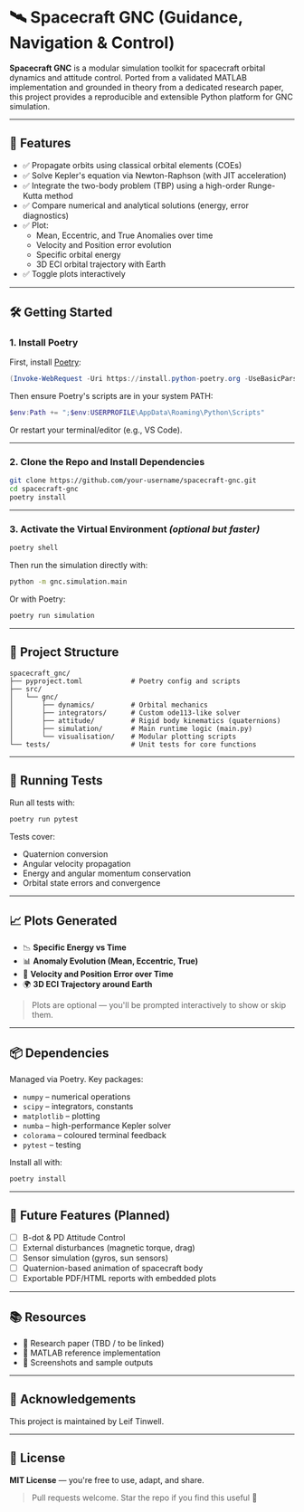 # 🛰️ Spacecraft GNC (Guidance, Navigation & Control)

**Spacecraft GNC** is a modular simulation toolkit for spacecraft orbital dynamics and attitude control. Ported from a validated MATLAB implementation and grounded in theory from a dedicated research paper, this project provides a reproducible and extensible Python platform for GNC simulation.

---

## 📌 Features

- ✅ Propagate orbits using classical orbital elements (COEs)
- ✅ Solve Kepler's equation via Newton-Raphson (with JIT acceleration)
- ✅ Integrate the two-body problem (TBP) using a high-order Runge-Kutta method
- ✅ Compare numerical and analytical solutions (energy, error diagnostics)
- ✅ Plot:
  - Mean, Eccentric, and True Anomalies over time
  - Velocity and Position error evolution
  - Specific orbital energy
  - 3D ECI orbital trajectory with Earth
- ✅ Toggle plots interactively

---

## 🛠️ Getting Started

### 1. Install Poetry

First, install [Poetry](https://python-poetry.org/):

```powershell
(Invoke-WebRequest -Uri https://install.python-poetry.org -UseBasicParsing).Content | python -
```

Then ensure Poetry's scripts are in your system PATH:

```powershell
$env:Path += ";$env:USERPROFILE\AppData\Roaming\Python\Scripts"
```

Or restart your terminal/editor (e.g., VS Code).

---

### 2. Clone the Repo and Install Dependencies

```bash
git clone https://github.com/your-username/spacecraft-gnc.git
cd spacecraft-gnc
poetry install
```

---

### 3. Activate the Virtual Environment *(optional but faster)*

```bash
poetry shell
```

Then run the simulation directly with:

```bash
python -m gnc.simulation.main
```

Or with Poetry:

```bash
poetry run simulation
```

---

## 📂 Project Structure

```text
spacecraft_gnc/
├── pyproject.toml            # Poetry config and scripts
├── src/
│   └── gnc/
│       ├── dynamics/         # Orbital mechanics
│       ├── integrators/      # Custom ode113-like solver
│       ├── attitude/         # Rigid body kinematics (quaternions)
│       ├── simulation/       # Main runtime logic (main.py)
│       └── visualisation/    # Modular plotting scripts
└── tests/                    # Unit tests for core functions
```

---

## 🧪 Running Tests

Run all tests with:

```bash
poetry run pytest
```

Tests cover:
- Quaternion conversion
- Angular velocity propagation
- Energy and angular momentum conservation
- Orbital state errors and convergence

---

## 📈 Plots Generated

- 📉 **Specific Energy vs Time**
- 📊 **Anomaly Evolution (Mean, Eccentric, True)**
- 🔁 **Velocity and Position Error over Time**
- 🌍 **3D ECI Trajectory around Earth**

> Plots are optional — you'll be prompted interactively to show or skip them.

---

## 📦 Dependencies

Managed via Poetry. Key packages:

- `numpy` – numerical operations
- `scipy` – integrators, constants
- `matplotlib` – plotting
- `numba` – high-performance Kepler solver
- `colorama` – coloured terminal feedback
- `pytest` – testing

Install all with:
```bash
poetry install
```

---

## 🧭 Future Features (Planned)

- [ ] B-dot & PD Attitude Control
- [ ] External disturbances (magnetic torque, drag)
- [ ] Sensor simulation (gyros, sun sensors)
- [ ] Quaternion-based animation of spacecraft body
- [ ] Exportable PDF/HTML reports with embedded plots

---

## 📚 Resources

- 📄 Research paper (TBD / to be linked)
- 📁 MATLAB reference implementation
- 📸 Screenshots and sample outputs

---

## 🤝 Acknowledgements

This project is maintained by Leif Tinwell.

---

## 📜 License

**MIT License** — you're free to use, adapt, and share.

> Pull requests welcome. Star the repo if you find this useful 🚀

